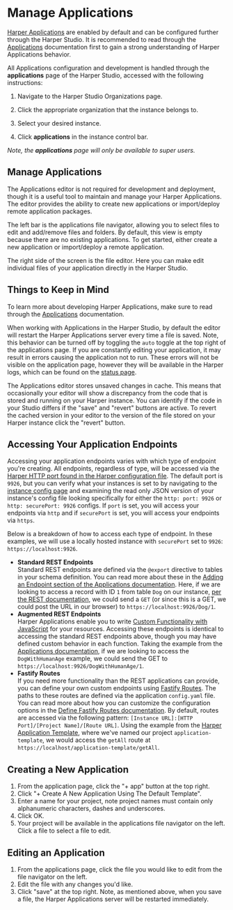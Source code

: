 # Manage Applications

[Harper Applications](../../developers/applications/README.md) are enabled by default and can be configured further through the Harper Studio. It is recommended to read through the [Applications](../../developers/applications/README.md) documentation first to gain a strong understanding of Harper Applications behavior.

All Applications configuration and development is handled through the **applications** page of the Harper Studio, accessed with the following instructions:

1) Navigate to the Harper Studio Organizations page.

2) Click the appropriate organization that the instance belongs to.

3) Select your desired instance.

4) Click **applications** in the instance control bar.

*Note, the **applications** page will only be available to super users.*

## Manage Applications

The Applications editor is not required for development and deployment, though it is a useful tool to maintain and manage your Harper Applications. The editor provides the ability to create new applications or import/deploy remote application packages. 

The left bar is the applications file navigator, allowing you to select files to edit and add/remove files and folders. By default, this view is empty because there are no existing applications. To get started, either create a new application or import/deploy a remote application.

The right side of the screen is the file editor. Here you can make edit individual files of your application directly in the Harper Studio.

## Things to Keep in Mind
To learn more about developing Harper Applications, make sure to read through the [Applications](../../developers/applications/README.md) documentation.

When working with Applications in the Harper Studio, by default the editor will restart the Harper Applications server every time a file is saved. Note, this behavior can be turned off by toggling the `auto` toggle at the top right of the applications page. If you are constantly editing your application, it may result in errors causing the application not to run. These errors will not be visible on the application page, however they will be available in the Harper logs, which can be found on the [status page](./instance-metrics.md).

The Applications editor stores unsaved changes in cache. This means that occasionally your editor will show a discrepancy from the code that is stored and running on your Harper instance. You can identify if the code in your Studio differs if the "save" and "revert" buttons are active. To revert the cached version in your editor to the version of the file stored on your Harper instance click the "revert" button.

## Accessing Your Application Endpoints
Accessing your application endpoints varies with which type of endpoint you're creating. All endpoints, regardless of type, will be accessed via the [Harper HTTP port found in the Harper configuration file](../../deployments/configuration.md#http). The default port is `9926`, but you can verify what your instances is set to by navigating to the [instance config page](./instance-configuration.md) and examining the read only JSON version of your instance's config file looking specifically for either the `http: port: 9926` or `http: securePort: 9926` configs. If `port` is set, you will access your endpoints via `http` and if `securePort` is set, you will access your endpoints via `https`.

Below is a breakdown of how to access each type of endpoint. In these examples, we will use a locally hosted instance with `securePort` set to `9926`: `https://localhost:9926`.   

- **Standard REST Endpoints**\
Standard REST endpoints are defined via the `@export` directive to tables in your schema definition. You can read more about these in the [Adding an Endpoint section of the Applications documentation](../../developers/applications/README.md#adding-an-endpoint). Here, if we are looking to access a record with ID `1` from table `Dog` on our instance, [per the REST documentation](../../developers/REST.md), we could send a `GET` (or since this is a GET, we could post the URL in our browser) to `https://localhost:9926/Dog/1`.  
- **Augmented REST Endpoints**\
Harper Applications enable you to write [Custom Functionality with JavaScript](../../developers/applications/README.md#custom-functionality-with-javascript) for your resources. Accessing these endpoints is identical to accessing the standard REST endpoints above, though you may have defined custom behavior in each function. Taking the example from the [Applications documentation](../../developers/applications/README.md#custom-functionality-with-javascript), if we are looking to access the `DogWithHumanAge` example, we could send the GET to `https://localhost:9926/DogWithHumanAge/1`. 
- **Fastify Routes**\
If you need more functionality than the REST applications can provide, you can define your own custom endpoints using [Fastify Routes](../../developers/applications/README.md#define-fastify-routes). The paths to these routes are defined via the application `config.yaml` file. You can read more about how you can customize the configuration options in the [Define Fastify Routes documentation](../../developers/applications/define-routes.md). By default, routes are accessed via the following pattern: `[Instance URL]:[HTTP Port]/[Project Name]/[Route URL]`. Using the example from the [Harper Application Template](https://github.com/HarperDB/application-template/blob/main/routes/index.js), where we've named our project `application-template`, we would access the `getAll` route at `https://localhost/application-template/getAll`. 


## Creating a New Application

1) From the application page, click the "+ app" button at the top right. 
2) Click "+ Create A New Application Using The Default Template".
3) Enter a name for your project, note project names must contain only alphanumeric characters, dashes and underscores.
4) Click OK. 
5) Your project will be available in the applications file navigator on the left. Click a file to select a file to edit.

## Editing an Application

1) From the applications page, click the file you would like to edit from the file navigator on the left.
2) Edit the file with any changes you'd like.
3) Click "save" at the top right. Note, as mentioned above, when you save a file, the Harper Applications server will be restarted immediately. 